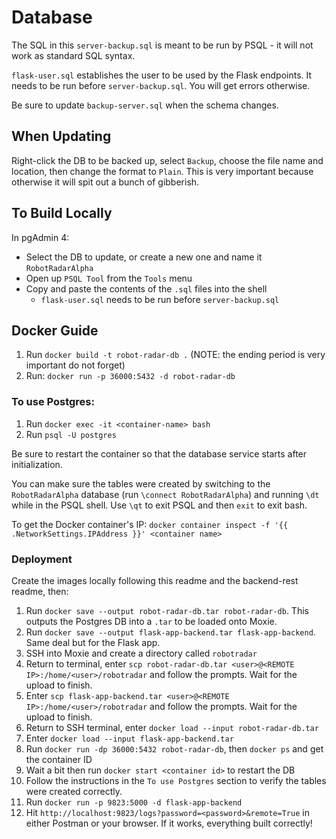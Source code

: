 # Database
The SQL in this `server-backup.sql` is meant to be run by PSQL - it will not work as 
standard SQL syntax. 

`flask-user.sql` establishes the user to be used by the Flask endpoints.  It needs to be run 
before `server-backup.sql`.  You will get errors otherwise.

Be sure to update `backup-server.sql` when the schema changes.

## When Updating
Right-click the DB to be backed up, select `Backup`, choose the file name and
location, then change the format to `Plain`.  This is very important because
otherwise it will spit out a bunch of gibberish. 

## To Build Locally
In pgAdmin 4:
- Select the DB to update, or create a new one and name it `RobotRadarAlpha`
- Open up `PSQL Tool` from the `Tools` menu
- Copy and paste the contents of the `.sql` files into the shell
  - `flask-user.sql` needs to be run before `server-backup.sql`

## Docker Guide 
1. Run `docker build -t robot-radar-db .`
(NOTE: the ending period is very important do not forget)
2. Run: `docker run -p 36000:5432 -d robot-radar-db`

### To use Postgres:
1. Run `docker exec -it <container-name> bash`
2. Run `psql -U postgres`

Be sure to restart the container so that the database service
starts after initialization.

You can make sure the tables were created by switching to the `RobotRadarAlpha`
database (run `\connect RobotRadarAlpha`) and running `\dt` while in the PSQL shell.
Use `\qt` to exit PSQL and then `exit` to exit bash.

To get the Docker container's IP:
`docker container inspect -f '{{ .NetworkSettings.IPAddress }}' <container name>`

### Deployment
Create the images locally following this readme and the backend-rest readme, then:
1. Run `docker save --output robot-radar-db.tar robot-radar-db`.  This outputs the
Postgres DB into a `.tar` to be loaded onto Moxie.
2. Run `docker save --output flask-app-backend.tar flask-app-backend`.  Same deal
but for the Flask app.
3. SSH into Moxie and create a directory called `robotradar`
4. Return to terminal, enter `scp robot-radar-db.tar <user>@<REMOTE IP>:/home/<user>/robotradar`
and follow the prompts.  Wait for the upload to finish.
5. Enter `scp flask-app-backend.tar <user>@<REMOTE IP>:/home/<user>/robotradar`
and follow the prompts.  Wait for the upload to finish.
6. Return to SSH terminal, enter `docker load --input robot-radar-db.tar`
7. Enter `docker load --input flask-app-backend.tar`
8. Run `docker run -dp 36000:5432 robot-radar-db`, then `docker ps` and get the container ID
9. Wait a bit then run `docker start <container id>` to restart the DB
10. Follow the instructions in the `To use Postgres` section to verify the tables 
were created correctly.
11. Run `docker run -p 9823:5000 -d flask-app-backend`
12. Hit `http://localhost:9823/logs?password=<password>&remote=True` in either Postman or your
browser.  If it works, everything built correctly!